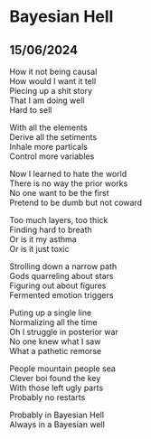 # Bayesian Hell

## 15/06/2024

How it not being causal  
How would I want it tell  
Piecing up a shit story  
That I am doing well  
Hard to sell  

With all the elements  
Derive all the setiments  
Inhale more particals  
Control more variables  

Now I learned to hate the world  
There is no way the prior works  
No one want to be the first  
Pretend to be dumb but not coward  

Too much layers, too thick  
Finding hard to breath  
Or is it my asthma  
Or is it just toxic  

Strolling down a narrow path  
Gods quarreling about stars  
Figuring out about figures  
Fermented emotion triggers  

Puting up a single line  
Normalizing all the time  
Oh I struggle in posterior war  
No one knew what I saw  
What a pathetic remorse  

People mountain people sea  
Clever boi found the key  
With those left ugly parts  
Probably no restarts   

Probably in Bayesian Hell  
Always in a Bayesian well  

